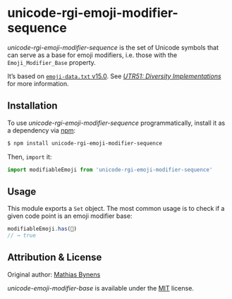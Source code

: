 # unicode-rgi-emoji-modifier-sequence

_unicode-rgi-emoji-modifier-sequence_ is the set of Unicode symbols that can serve as a base for emoji modifiers, i.e. those with the `Emoji_Modifier_Base` property.

It’s based on [`emoji-data.txt` v15.0](https://unicode.org/Public/emoji/15.0/emoji-sequences.txt). See [_UTR51: Diversity Implementations_](http://unicode.org/reports/tr51/#Diversity_Implementations) for more information.

## Installation

To use _unicode-rgi-emoji-modifier-sequence_ programmatically, install it as a dependency via [npm](https://www.npmjs.com/):

```bash
$ npm install unicode-rgi-emoji-modifier-sequence
```

Then, `import` it:

```js
import modifiableEmoji from 'unicode-rgi-emoji-modifier-sequence'
```

## Usage

This module exports a `Set` object. The most common usage is to check if a given code point is an emoji modifier base:

```js
modifiableEmoji.has(🖖)
// → true
```

## Attribution & License

Original author: [Mathias Bynens](https://mathiasbynens.be/)

_unicode-emoji-modifier-base_ is available under the [MIT](https://mths.be/mit) license.
